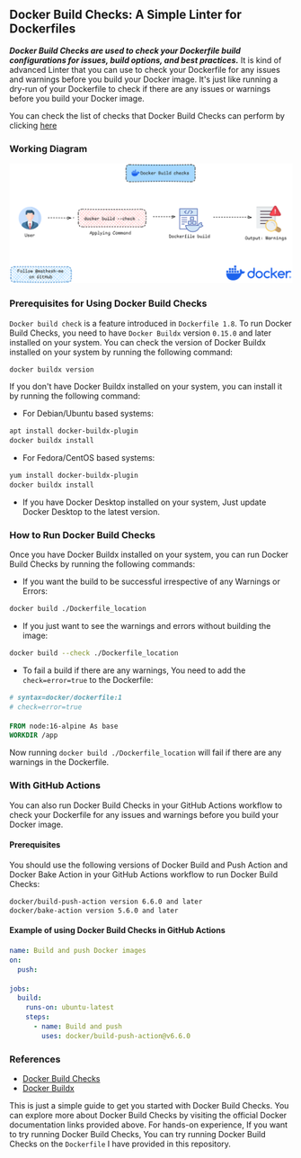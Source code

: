## Docker Build Checks: A Simple Linter for Dockerfiles

***Docker Build Checks are used to check your Dockerfile build configurations for issues, build options, and best practices.*** It is kind of advanced Linter that you can use to check your Dockerfile for any issues and warnings before you build your Docker image. It's just like running a dry-run of your Dockerfile to check if there are any issues or warnings before you build your Docker image.<br>

You can check the list of checks that Docker Build Checks can perform by clicking [here](https://docs.docker.com/reference/build-checks/)

### Working Diagram

![Docker Build Checks](./docker-build-checks-workflow.png)

### Prerequisites for Using Docker Build Checks

`Docker build check` is a feature introduced in `Dockerfile 1.8`. To run Docker Build Checks, you need to have `Docker Buildx` version `0.15.0` and later installed on your system. You can check the version of Docker Buildx installed on your system by running the following command:

```bash
docker buildx version
```

If you don't have Docker Buildx installed on your system, you can install it by running the following command:

- For Debian/Ubuntu based systems:

```bash
apt install docker-buildx-plugin
docker buildx install
```

- For Fedora/CentOS based systems:

```bash
yum install docker-buildx-plugin
docker buildx install
```

- If you have Docker Desktop installed on your system, Just update Docker Desktop to the latest version.<br>

### How to Run Docker Build Checks

Once you have Docker Buildx installed on your system, you can run Docker Build Checks by running the following commands:

- If you want the build to be successful irrespective of any Warnings or Errors:

```bash
docker build ./Dockerfile_location
```

- If you just want to see the warnings and errors without building the image:

```bash
docker build --check ./Dockerfile_location
```

- To fail a build if there are any warnings, You need to add the `check=error=true` to the Dockerfile:

```Dockerfile
# syntax=docker/dockerfile:1
# check=error=true

FROM node:16-alpine As base
WORKDIR /app
```
Now running `docker build ./Dockerfile_location` will fail if there are any warnings in the Dockerfile.<br>

### With GitHub Actions

You can also run Docker Build Checks in your GitHub Actions workflow to check your Dockerfile for any issues and warnings before you build your Docker image. 

#### Prerequisites

You should use the following versions of Docker Build and Push Action and Docker Bake Action in your GitHub Actions workflow to run Docker Build Checks:

```
docker/build-push-action version 6.6.0 and later
docker/bake-action version 5.6.0 and later
```

#### Example of using Docker Build Checks in GitHub Actions

```yaml
name: Build and push Docker images
on:
  push:

jobs:
  build:
    runs-on: ubuntu-latest
    steps:
      - name: Build and push
        uses: docker/build-push-action@v6.6.0
```

### References

- [Docker Build Checks](https://docs.docker.com/build/checks/)
- [Docker Buildx](https://docs.docker.com/buildx/working-with-buildx/)

This is just a simple guide to get you started with Docker Build Checks. You can explore more about Docker Build Checks by visiting the official Docker documentation links provided above. For hands-on experience, If you want to try running Docker Build Checks, You can try running Docker Build Checks on the `Dockerfile` I have provided in this repository.